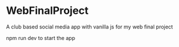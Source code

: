 # WebFinalProject
A club based social media app with vanilla js for my web final project

npm run dev to start the app
